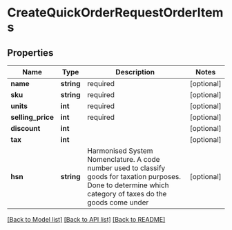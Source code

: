 # CreateQuickOrderRequestOrderItems

## Properties
Name | Type | Description | Notes
------------ | ------------- | ------------- | -------------
**name** | **string** | required | [optional] 
**sku** | **string** | required | [optional] 
**units** | **int** | required | [optional] 
**selling_price** | **int** | required | [optional] 
**discount** | **int** |  | [optional] 
**tax** | **int** |  | [optional] 
**hsn** | **string** | Harmonised System Nomenclature. A code number used to classify goods for taxation purposes. Done to determine which category of taxes do the goods come under | [optional] 

[[Back to Model list]](../README.md#documentation-for-models) [[Back to API list]](../README.md#documentation-for-api-endpoints) [[Back to README]](../README.md)


